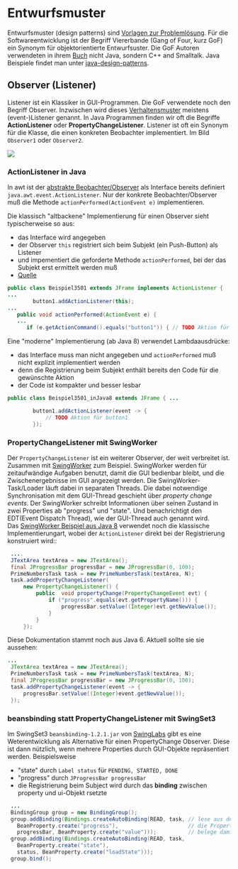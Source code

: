 # Entwurfsmuster

Entwurfsmuster (design patterns) sind [Vorlagen zur Problemlösung](https://de.wikipedia.org/wiki/Entwurfsmuster). Für die Softwareentwicklung ist der Begriff Viererbande (Gang of Four, kurz GoF) ein Synonym für objektorientierte Entwurfsuster. Die GoF Autoren verwendeten in ihrem [Buch](https://en.wikipedia.org/wiki/Design_Patterns) nicht Java, sondern C++ and Smalltalk. Java Beispiele findet man unter [java-design-patterns](https://java-design-patterns.com/).

## Observer (Listener)

Listener ist ein Klassiker in GUI-Programmen. Die GoF verwendete noch den Begriff Observer. Inzwischen wird dieses [Verhaltensmuster](https://en.wikipedia.org/wiki/Behavioral_pattern) meistens (event-)Listener genannt. In Java Programmen finden wir oft die Begriffe __ActionListener__ oder __PropertyChangeListener__. Listener ist oft ein Synonym für die Klasse, die einen konkreten Beobachter implementiert. Im Bild ```Observer1``` oder ```Observer2```.

![](https://upload.wikimedia.org/wikipedia/commons/0/01/W3sDesign_Observer_Design_Pattern_UML.jpg)

### ActionListener in Java

In awt ist der [abstrakte Beobachter/Observer](https://de.wikipedia.org/wiki/Datei:Beobachterentwurfsmuster.png) als Interface bereits definiert ```java.awt.event.ActionListener```. Nur der konkrete Beobachter/Observer muß die Methode ```actionPerformed(ActionEvent e)``` implementieren.

Die klassisch "altbackene" Implementierung für einen Observer sieht typischerweise so aus: 

* das Interface wird angegeben
* der Observer ```this``` registriert sich beim Subjekt (ein Push-Button) als Listener
* und impementiert die geforderte Methode ```actionPerformed```, bei der das Subjekt erst ermittelt werden muß
* [Quelle](https://dbs.cs.uni-duesseldorf.de/lehre/docs/java/javabuch/html/k100227.html#sectlevel3id035002002)

```java
public class Beispiel3501 extends JFrame implements ActionListener {
...
 		button1.addActionListener(this);
...
   public void actionPerformed(ActionEvent e) {
   ... 
      if (e.getActionCommand().equals("button1")) { // TODO Aktion für button1

```

Eine "moderne" Implementierung (ab Java 8) verwendet Lambdaausdrücke:

* das Interface muss man nicht angegeben und ```actionPerformed``` muß nicht explizit implementiert werden
* denn die Registrierung beim Subjekt enthält bereits den Code für die gewünschte Aktion
* der Code ist kompakter und besser lesbar

```java
public class Beispiel3501_inJava8 extends JFrame { ...

		button1.addActionListener(event -> {
			// TODO Aktion für button1
		});
```

### PropertyChangeListener mit SwingWorker

Der ```PropertyChangeListener```  ist ein weiterer Observer, der weit verbreitet ist. Zusammen mit [SwingWorker](https://en.wikipedia.org/wiki/SwingWorker) zum Beispiel. SwingWorker werden für zeitaufwändige Aufgaben benutzt, damit die GUI bedienbar bleibt, und die Zwischenergebnisse im GUI angezeigt werden. Die SwingWorker-Task/Loader läuft dabei in separaten Threads. Die dabei notwendige Synchronisation mit dem GUI-Thread geschieht über _property change events_. Der SwingWorker schreibt Informationen über seinen Zustand in zwei Properties ab "progress" und "state". Und benachrichtigt den EDT(Event Dispatch Thread), wie der GUI-Thread auch genannt wird.  
Das [SwingWorker Beispiel aus Java 8](https://docs.oracle.com/javase/8/docs/api/javax/swing/SwingWorker.html#publish-V...-) verwendet noch die klassische  Implementierungart, wobei der ```ActionListener``` direkt bei der Registrierung konstruiert wird:: 
```java
 .... JTextArea textArea = new JTextArea();
 final JProgressBar progressBar = new JProgressBar(0, 100);
 PrimeNumbersTask task = new PrimeNumbersTask(textArea, N);
 task.addPropertyChangeListener(
     new PropertyChangeListener() {
         public  void propertyChange(PropertyChangeEvent evt) {
             if ("progress".equals(evt.getPropertyName())) {
                 progressBar.setValue((Integer)evt.getNewValue());
             }
         }
     });
```
 
Diese Dokumentation stammt noch aus Java 6. Aktuell sollte sie sie aussehen:

```java
...
 JTextArea textArea = new JTextArea();
 PrimeNumbersTask task = new PrimeNumbersTask(textArea, N);
 final JProgressBar progressBar = new JProgressBar(0, 100);
 task.addPropertyChangeListener(event -> {
     progressBar.setValue((Integer)event.getNewValue());
 });
```

### beansbinding statt PropertyChangeListener mit SwingSet3

Im SwingSet3 ```beansbinding-1.2.1.jar``` von [SwingLabs](https://en.wikipedia.org/wiki/SwingLabs) gibt es eine Weterentwicklung als Alternative für einen PropertyChange Observer. Diese ist dann nützlich, wenn mehrere Properties durch GUI-Objekte repräsentiert werden. Beispielsweise

* "state" durch ```Label status``` für ```PENDING, STARTED, DONE```
* "progress" durch ```JProgressBar progressBar```
* die Registrierung beim Subject wird durch das __binding__ zwischen property und ui-Objekt rsetzte

```java
 ...
 BindingGroup group = new BindingGroup();
 group.addBinding(Bindings.createAutoBinding(READ, task, // lese aus der SwingWorker task
   BeanProperty.create("progress"),                      // die Property "progress" und
   progressBar, BeanProperty.create("value")));          // belege damit progressBar Property "value"
 group.addBinding(Bindings.createAutoBinding(READ, task, 
   BeanProperty.create("state"),
   status, BeanProperty.create("loadState")));
 group.bind();
````

